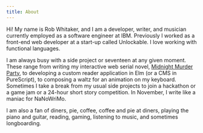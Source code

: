```yaml
---
title: About
---
```


Hi! My name is Rob Whitaker, and I am a developer, writer, and musician currently employed as a software engineer at IBM. Previously I worked as a front-end web developer at a start-up called Unlockable. I love working with functional languages.

I am always busy with a side project or seventeen at any given moment. These range from writing my interactive web serial novel, [Midnight Murder Party](), to developing a custom reader application in Elm (or a CMS in PureScript), to composing a waltz for an animation on my keyboard. Sometimes I take a break from my usual side projects to join a hackathon or a game jam or a 24-hour short story competition. In November, I write like a maniac for NaNoWriMo.

I am also a fan of diners, pie, coffee, coffee and pie at diners, playing the piano and guitar, reading, gaming, listening to music, and sometimes longboarding.
